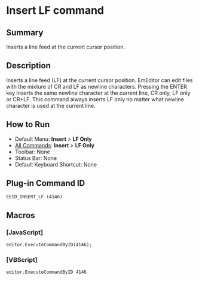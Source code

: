# Insert LF command

## Summary

Inserts a line feed at the current cursor position.

## Description

Inserts a line feed (LF) at the current cursor position. EmEditor can edit files with the
mixture of CR and LF as newline characters. Pressing the ENTER key inserts the same
newline character at the current line, CR only, LF only or CR+LF. This command
always inserts LF only no matter what newline character is used at the current
line.

## How to Run

- Default Menu: **Insert** \> **LF Only**
- [All Commands](../tools/all_commands): **Insert** \> **LF Only**
- Toolbar: None
- Status Bar: None
- Default Keyboard Shortcut: None

## Plug-in Command ID

```
EEID_INSERT_LF (4146)```

## Macros

### \[JavaScript\]

```
editor.ExecuteCommandByID(4146);
```

### \[VBScript\]

```
editor.ExecuteCommandByID 4146
```
